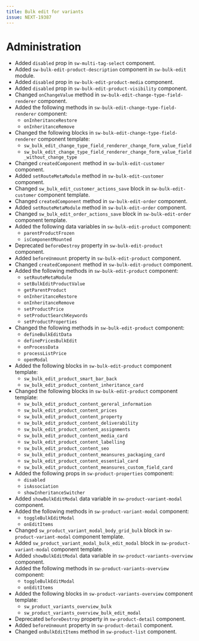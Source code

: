 ```yaml
---
title: Bulk edit for variants
issue: NEXT-19387
---
```

# Administration
* Added `disabled` prop in `sw-multi-tag-select` component.
* Added `sw-bulk-edit-product-description` component in `sw-bulk-edit` module.
* Added `disabled` prop in `sw-bulk-edit-product-media` component.
* Added `disabled` prop in `sw-bulk-edit-product-visibility` component.
* Changed `onChangeValue` method in `sw-bulk-edit-change-type-field-renderer` component.
* Added the following methods in `sw-bulk-edit-change-type-field-renderer` component:
    * `onInheritanceRestore`
    * `onInheritanceRemove`
* Changed the following blocks in `sw-bulk-edit-change-type-field-renderer` component template:
    * `sw_bulk_edit_change_type_field_renderer_change_form_value_field`
    * `sw_bulk_edit_change_type_field_renderer_change_form_value_field_without_change_type`
* Changed `createdComponent` method in `sw-bulk-edit-customer` component.
* Added `setRouteMetaModule` method in `sw-bulk-edit-customer` component.
* Changed `sw_bulk_edit_customer_actions_save` block in `sw-bulk-edit-customer` component template.
* Changed `createdComponent` method in `sw-bulk-edit-order` component.
* Added `setRouteMetaModule` method in `sw-bulk-edit-order` component.
* Changed `sw_bulk_edit_order_actions_save` block in `sw-bulk-edit-order` component template.
* Added the following data variables in `sw-bulk-edit-product` component:
    * `parentProductFrozen`
    * `isComponentMounted`
* Deprecated `beforeDestroy` property in `sw-bulk-edit-product` component.
* Added `beforeUnmount` property in `sw-bulk-edit-product` component.
* Changed `createdComponent` method in `sw-bulk-edit-product` component.
* Added the following methods in `sw-bulk-edit-product` component:
    * `setRouteMetaModule`
    * `setBulkEditProductValue`
    * `getParentProduct`
    * `onInheritanceRestore`
    * `onInheritanceRemove`
    * `setProductPrice`
    * `setProductSearchKeywords`
    * `setProductProperties`
* Changed the following methods in `sw-bulk-edit-product` component:
    * `defineBulkEditData`
    * `definePricesBulkEdit`
    * `onProcessData`
    * `processListPrice`
    * `openModal`
* Added the following blocks in `sw-bulk-edit-product` component template:
    * `sw_bulk_edit_product_smart_bar_back`
    * `sw_bulk_edit_product_content_inheritance_card`
* Changed the following blocks in `sw-bulk-edit-product` component template:
    * `sw_bulk_edit_product_content_gereral_information`
    * `sw_bulk_edit_product_content_prices`
    * `sw_bulk_edit_product_content_property`
    * `sw_bulk_edit_product_content_deliverability`
    * `sw_bulk_edit_product_content_assignments`
    * `sw_bulk_edit_product_content_media_card`
    * `sw_bulk_edit_product_content_labelling`
    * `sw_bulk_edit_product_content_seo`
    * `sw_bulk_edit_product_content_meansures_packaging_card`
    * `sw_bulk_edit_product_content_essential_card`
    * `sw_bulk_edit_product_content_meansures_custom_field_card`
* Added the following props in `sw-product-properties` component:
    * `disabled`
    * `isAssociation`
    * `showInheritanceSwitcher`
* Added `showBulkEditModal` data variable in `sw-product-variant-modal` component.
* Added the following methods in `sw-product-variant-modal` component:
    * `toggleBulkEditModal`
    * `onEditItems`
* Changed `sw_product_variant_modal_body_grid_bulk` block in `sw-product-variant-modal` component template.
* Added `sw_product_variant_modal_bulk_edit_modal` block in `sw-product-variant-modal` component template.
* Added `showBulkEditModal` data variable in `sw-product-variants-overview` component.
* Added the following methods in `sw-product-variants-overview` component:
    * `toggleBulkEditModal`
    * `onEditItems`
* Added the following blocks in `sw-product-variants-overview` component template:
    * `sw_product_variants_overview_bulk`
    * `sw_product_variants_overview_bulk_edit_modal`
* Deprecated `beforeDestroy` property in `sw-product-detail` component.
* Added `beforeUnmount` property in `sw-product-detail` component.
* Changed `onBulkEditItems` method in `sw-product-list` component.
